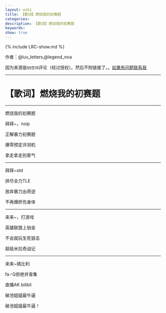 ```yaml
---
layout: wiki
title: 【歌词】燃烧我的初赛题
categories: 
description: 【歌词】燃烧我的初赛题
keywords: 
show: true
---
```

{% include LRC-show.md %}

作者：@luv_letters,@legend_noa 

因为来源是`QQ空间`评论（经过授权）。然后不附链接了。。[如果有问题联系我](/about/)

---

# 【歌词】燃烧我的初赛题

---

燃烧我的初赛题

拜拜~，noip

正解暴力初赛题

爆零预定评测机

拿走拿走别客气

---

拜拜~std

拼尽全力TLE

放弃暴力出奇迹

不再爆肝伤身体

---

来来~，打游戏

英雄联盟上铂金

不会就玩生死狙击

超级米拉奇战记

---

来来~搞比利

fa♂Q拒绝并查集

直播AK bilibil

破池姐姐最牛逼

破池姐姐最牛逼！

<!-- 

~~FaQ~~

~~Why are you always faQing me?~~
 -->
